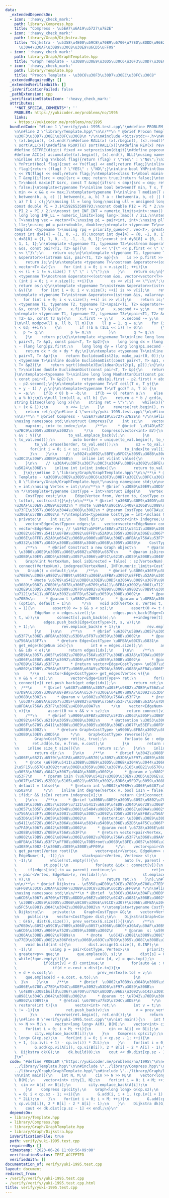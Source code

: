 ```yaml
---
data:
  _extendedDependsOn:
  - icon: ':heavy_check_mark:'
    path: library/Compress.hpp
    title: "Compress - \u5EA7\u6A19\u5727\u7E2E"
  - icon: ':heavy_check_mark:'
    path: library/Graph/Dijkstra.hpp
    title: "Dijkstra - \u5358\u4E00\u59CB\u70B9\u6700\u77ED\u8DDD\u96E2\uFF08\u30C0\
      \u30A4\u30AF\u30B9\u30C8\u30E9\u6CD5\uFF09"
  - icon: ':heavy_check_mark:'
    path: library/Graph/GraphTemplate.hpp
    title: "Graph Template - \u30B0\u30E9\u30D5\u30C6\u30F3\u30D7\u30EC\u30FC\u30C8"
  - icon: ':heavy_check_mark:'
    path: library/Template.hpp
    title: "Procon Template - \u30C6\u30F3\u30D7\u30EC\u30FC\u30C8"
  _extendedRequiredBy: []
  _extendedVerifiedWith: []
  _isVerificationFailed: false
  _pathExtension: cpp
  _verificationStatusIcon: ':heavy_check_mark:'
  attributes:
    '*NOT_SPECIAL_COMMENTS*': ''
    PROBLEM: https://yukicoder.me/problems/no/1995
    links:
    - https://yukicoder.me/problems/no/1995
  bundledCode: "#line 1 \"verify/yuki-1995.test.cpp\"\n#define PROBLEM \"https://yukicoder.me/problems/no/1995\"\
    \n\n#line 2 \"library/Template.hpp\"\n\n/**\n * @brief Procon Template - \u30C6\
    \u30F3\u30D7\u30EC\u30FC\u30C8\n */\n\n#include <bits/stdc++.h>\n#define ALL(x)\
    \ (x).begin(), (x).end()\n#define RALL(x) (x).rbegin(), (x).rend()\n#define SORT(x)\
    \ sort(ALL(x))\n#define RSORT(x) sort(RALL(x))\n#define REV(x) reverse(ALL(x))\n\
    #define SETPRE(digit) fixed << setprecision(digit)\n#define popcount(x) __builtin_popcount(x)\n\
    #define ACC(x) accumulate((x).begin(), (x).end(), 0LL)\nusing namespace std;\n\
    \ninline string Yn(bool flag){return (flag) ? \"Yes\" : \"No\";}\ninline bool\
    \ YnPrint(bool flag){cout << Yn(flag) << endl;return flag;}\ninline string YN(bool\
    \ flag){return (flag) ? \"YES\" : \"NO\";}\ninline bool YNPrint(bool flag){cout\
    \ << YN(flag) << endl;return flag;}\ntemplate<class T>\nbool minin(T &src, const\
    \ T &cmp){if(src > cmp){src = cmp; return true;}return false;}\ntemplate<class\
    \ T>\nbool maxin(T &src, const T &cmp){if(src < cmp){src = cmp; return true;}return\
    \ false;}\ntemplate<typename T>\ninline bool between(T min, T x, T max){return\
    \ min <= x && x <= max;}\ntemplate<typename T>\ninline T median(T a, T b, T c){return\
    \ between(b, a, c) || between(c, a, b) ? a : (between(a, b, c) || between(c, b,\
    \ a) ? b : c);}\n\nusing ll = long long;\nusing ull = unsigned long long;\n\n\
    const double PI = 3.141592653589793;\nconst double PI2 = PI * 2;\nconst double\
    \ PI_2 = PI / 2;\n\nconst int INF_INT = numeric_limits<int>::max() / 2;\nconst\
    \ long long INF_LL = numeric_limits<long long>::max() / 2LL;\n\ntemplate <typename\
    \ T>\nusing vec = vector<T>;\nusing pi = pair<int, int>;\nusing pll = pair<ll,\
    \ ll>;\nusing pd = pair<double, double>;\ntemplate <typename T>\nusing pq = priority_queue<T>;\n\
    template <typename T>\nusing rpq = priority_queue<T, vec<T>, greater<T>>;\n\n\
    const int dx4[4] = {1, 0, -1, 0};\nconst int dy4[4] = {0, -1, 0, 1};\nconst int\
    \ dx8[8] = {1, 1, 0, -1, -1, -1, 0, 1};\nconst int dy8[8] = {0, -1, -1, -1, 0,\
    \ 1, 1, 1};\n\ntemplate <typename T1, typename T2>\nostream &operator<<(ostream\
    \ &os, const pair<T1, T2> &p){\n    os << \"{\" << p.first << \" \" << p.second\
    \ << \"}\";\n    return os;\n}\n\ntemplate <typename T1, typename T2>\nistream\
    \ &operator>>(istream &is, pair<T1, T2> &p){\n    is >> p.first >> p.second;\n\
    \    return is;\n}\n\ntemplate <typename T>\nostream &operator<<(ostream &os,\
    \ vector<T> &v){\n    for (int i = 0; i < v.size(); ++i){\n        os << v[i]\
    \ << (i + 1 != v.size() ? \" \" : \"\");\n    }\n    return os;\n}\n\ntemplate\
    \ <typename T>\nostream &operator<<(ostream &os, vector<vector<T>> &v){\n    for\
    \ (int i = 0; i < v.size(); ++i){\n        os << v[i] << \"\\n\";\n    }\n   \
    \ return os;\n}\n\ntemplate <typename T>\nistream &operator>>(istream &is, vector<T>\
    \ &v){\n    for (int i = 0; i < v.size(); ++i) is >> v[i];\n    return is;\n}\n\
    \ntemplate <typename T>\nistream &operator>>(istream &is, valarray<T> &v){\n \
    \   for (int i = 0; i < v.size(); ++i) is >> v[i];\n    return is;\n}\n\ntemplate\
    \ <typename T1, typename T2, typename T3>\npair<T1, T2> &operator+=(pair<T1, T2>\
    \ &x, const T3 &y){\n    x.first += y;\n    x.second += y;\n    return x;\n}\n\
    \ntemplate <typename T1, typename T2, typename T3>\npair<T1, T2> &operator-=(pair<T1,\
    \ T2> &x, const T3 &y){\n    x.first -= y;\n    x.second -= y;\n    return x;\n\
    }\n\nll modpow(ll a, ll b, ll m){\n    ll p = 1, q = a;\n    for (int i = 0; i\
    \ < 63; ++i)\n    {\n        if ((b & (1LL << i)) != 0)\n        {\n         \
    \   p *= q;\n            p %= m;\n        }\n        q *= q;\n        q %= m;\n\
    \    }\n    return p;\n}\n\ntemplate <typename T>\ninline long long EuclideanDist2(const\
    \ pair<T, T> &p1, const pair<T, T> &p2){\n    long long dx = (long long)p1.first\
    \ - (long long)p2.first;\n    long long dy = (long long)p1.second - (long long)p2.second;\n\
    \    return dx * dx + dy * dy;\n}\n\ntemplate <typename T>\ninline long long EuclideanDist2(const\
    \ pair<T, T> &p){\n    return EuclideanDist2(p, make_pair(0, 0));\n}\n\ntemplate\
    \ <typename T>\ninline double EuclideanDist(const pair<T, T> &p1, const pair<T,\
    \ T> &p2){\n    return sqrt((double)EuclideanDist2(p1, p2));\n}\n\ntemplate <typename\
    \ T>\ninline double EuclideanDist(const pair<T, T> &p){\n    return sqrt((double)EuclideanDist2(p));\n\
    }\n\ntemplate<typename T>\ninline long long ManhattanDist(const pair<T, T> &p1,\
    \ const pair<T, T> &p2){\n    return abs(p1.first - p2.first) + abs(p1.second\
    \ - p2.second);\n}\n\ntemplate <typename T>\nT ceil(T x, T y){\n    return (x\
    \ + y - 1) / y;\n}\n\ntemplate<typename T>\nT gcd(T a, T b) {\n    if(a < 0) a\
    \ = -a;\n    if(b < 0) b = -b;\n    if(b == 0) return a;\n    else return gcd(b,\
    \ a % b);\n}\n\null lcm(ull a, ull b) {\n    return a * b / gcd(a, b);\n}\n\n\
    string bitseq(long long x){\n    string ret = \"\";\n    while(x){\n        ret.push_back('0'\
    \ + (x & 1));\n        x <<= 1;\n    }\n    reverse(ret.begin(), ret.end());\n\
    \    return ret;\n}\n#line 4 \"verify/yuki-1995.test.cpp\"\n\n#line 2 \"library/Compress.hpp\"\
    \n\n/**\n * @brief Compress - \u5EA7\u6A19\u5727\u7E2E\n */\n\n#line 10 \"library/Compress.hpp\"\
    \nusing namespace std;\n\nstruct Compress{\n    int sz;\n    vector<int> to_val;\n\
    \    map<int, int> to_index;\n\n    /**\n     * @brief  \u914D\u5217V\u3067\u69CB\
    \u7BC9\u3059\u308B\u3002\n     */\n    Compress(vector<int> &V){\n        for(auto\
    \ &v : V){\n            to_val.emplace_back(v);\n        }\n        sort(to_val.begin(),\
    \ to_val.end());\n        auto border = unique(to_val.begin(), to_val.end());\n\
    \        to_val.erase(border, to_val.end());\n        sz = to_val.size();\n  \
    \      for(int i = 0; i < sz; ++i){\n            to_index[to_val[i]] = i;\n  \
    \      }\n    }\n\n    // \u5024\u3092\u5BFE\u5FDC\u3059\u308B\u30A4\u30F3\u30C7\
    \u30C3\u30AF\u30B9\u306B\n    inline int vi(int value){\n        return to_index[value];\n\
    \    }\n\n    // \u30A4\u30F3\u30C7\u30C3\u30AF\u30B9\u3092\u5BFE\u5FDC\u3059\u308B\
    \u5024\u306B\n    inline int iv(int index){\n        return to_val[index];\n \
    \   }\n};\n#line 2 \"library/Graph/GraphTemplate.hpp\"\n\n/**\n * @brief Graph\
    \ Template - \u30B0\u30E9\u30D5\u30C6\u30F3\u30D7\u30EC\u30FC\u30C8\n */\n\n#line\
    \ 8 \"library/Graph/GraphTemplate.hpp\"\nusing namespace std;\n\nusing EdgeNum\
    \ = int;\nusing Vertex = int;\n\n/**\n * @brief \u30B0\u30E9\u30D5\u306E\u8FBA\
    \n */\ntemplate<typename CostType = int>\nstruct Edge{\n    Vertex from, to;\n\
    \    CostType cost;\n\n    Edge(Vertex from, Vertex to, CostType cost) : from(from),\
    \ to(to), cost(cost){}\n};\n\n/**\n * @brief \u30B0\u30E9\u30D5\u3092\u8868\u3059\
    \u30AF\u30E9\u30B9\u3002\n * @note \u8FBA\u96C6\u5408\u306B\u3088\u3063\u3066\u5B9F\
    \u73FE\u3057\u3066\u3044\u308B\u3002\n * @tparam CostType \u8FBA\u306E\u91CD\u307F\
    \u306E\u578B\u3002\n */\ntemplate<typename CostType = int>\nclass Graph{\n   \
    \ private:\n    int sz;\n    bool dir;\n    vector<int> indegree;\n\n    public:\n\
    \    vector<Edge<CostType>> edges;\n    vector<vector<EdgeNum>> connect;\n   \
    \ vector<EdgeNum> rev; // \u5F62\u5F0F\u4E0A\u7121\u5411\u30B0\u30E9\u30D5\u3067\
    \u3082\u6709\u5411\u8FBA\u3092\u8FFD\u52A0\u3059\u308B\u306E\u3067\u3001\u8FBA\
    \u306E\u8FFD\u52A0\u6642\u306B\u9006\u8FBA\u306E\u8FBA\u756A\u53F7\u3092\u8A18\
    \u9332\u3067\u304D\u308B\u3088\u3046\u306B\u3059\u308B\n    CostType INF;\n\n\
    \    /**\n     * @brief Construct a new Graph object\n     * @param VertexNum\
    \ \u30B0\u30E9\u30D5\u306E\u9802\u70B9\u6570\n     * @param isDirected \u6709\u5411\
    \u30B0\u30E9\u30D5\u3068\u3057\u3066\u4F5C\u6210\u3059\u308B\u304B\n     */\n\
    \    Graph(int VertexNum, bool isDirected = false) : sz(VertexNum), dir(isDirected),\
    \ connect(VertexNum), indegree(VertexNum), INF(numeric_limits<CostType>::max()){}\n\
    \n    Graph() = default;\n\n    /**\n     * @brief \u30B0\u30E9\u30D5\u306B\u9802\
    \u70B9s\u3068\u9802\u70B9t\u9593\u306E\u8FBA\u3092\u8FFD\u52A0\u3059\u308B\u3002\
    \n     * @note \u6709\u5411\u30B0\u30E9\u30D5\u306A\u3089\u3070\u9802\u70B9s\u304B\
    \u3089\u9802\u70B9t\u3078\u306E\u6709\u5411\u8FBA\u3092\u3001\u7121\u5411\u30B0\
    \u30E9\u30D5\u306A\u3089\u3070\u9802\u70B9s\u3068\u9802\u70B9t\u3092\u7D50\u3076\
    \u7121\u5411\u8FBA\u3092\u8FFD\u52A0\u3059\u308B\u3002\n     * @param s \u9802\
    \u70B9s\n     * @param t \u9802\u70B9t\n     * @param w \u8FBA\u306E\u91CD\u307F\
    \ (option, default = 1)\n     */\n    void add(Vertex s, Vertex t, CostType w\
    \ = 1){\n        assert(0 <= s && s < sz);\n        assert(0 <= t && t < sz);\n\
    \        EdgeNum e = edges.size();\n        edges.push_back(Edge<CostType>(s,\
    \ t, w));\n        connect[s].push_back(e);\n        ++indegree[t];\n        if(!dir){\n\
    \            edges.push_back(Edge<CostType>(t, s, w));\n            connect[t].push_back(e\
    \ + 1);\n            rev.emplace_back(e + 1);\n            rev.emplace_back(e);\n\
    \        }\n    }\n\n    /**\n     * @brief \u6307\u5B9A\u3057\u305F\u8FBA\u756A\
    \u53F7\u306E\u8FBA\u3092\u53D6\u5F97\u3059\u308B\u3002\n     * @param idx \u8FBA\
    \u756A\u53F7\n     * @return Edge<CostType> \u8FBA\u60C5\u5831\n     */\n    Edge<CostType>\
    \ get_edge(EdgeNum idx){\n        int e = edges.size();\n        assert(0 <= idx\
    \ && idx < e);\n        return edges[idx];\n    }\n\n    /**\n     * @brief \u6307\
    \u5B9A\u3057\u305F\u9802\u70B9\u756A\u53F7\u306B\u63A5\u7D9A\u3059\u308B\u8FBA\
    \u306E\u4E00\u89A7\u3092\u53D6\u5F97\u3059\u308B\u3002\n     * @param v \u9802\
    \u70B9\u756A\u53F7\n     * @return vector<Edge<CostType>> \u6307\u5B9A\u3057\u305F\
    \u9802\u70B9\u756A\u53F7\u306B\u63A5\u7D9A\u3059\u308B\u8FBA\u306E\u4E00\u89A7\
    \n     */\n    vector<Edge<CostType>> get_edges(Vertex v){\n        assert(0 <=\
    \ v && v < sz);\n        vector<Edge<CostType>> ret;\n        for(auto &idx :\
    \ connect[v]) ret.push_back(get_edge(idx));\n        return ret;\n    }\n\n  \
    \  /**\n     * @brief \u6307\u5B9A\u3057\u305F\u9802\u70B9\u756A\u53F7\u306B\u63A5\
    \u7D9A\u3059\u308B\u8FBA\u756A\u53F7\u306E\u4E00\u89A7\u3092\u53D6\u5F97\u3059\
    \u308B\u3002\n     * @param v \u9802\u70B9\u756A\u53F7\n     * @return vector<EdgeNum>\
    \ \u6307\u5B9A\u3057\u305F\u9802\u70B9\u756A\u53F7\u306B\u63A5\u7D9A\u3059\u308B\
    \u8FBA\u756A\u53F7\u306E\u4E00\u89A7\n     */\n    vector<EdgeNum> get_list(Vertex\
    \ v){\n        assert(0 <= v && v < sz);\n        return connect[v];\n    }\n\n\
    \    /**\n     * @brief \u9006\u8FBA\u3092\u5F35\u3063\u305F\u30B0\u30E9\u30D5\
    \u3092\u4F5C\u6210\u3059\u308B\u3002\n     * @attention \u3053\u306E\u64CD\u4F5C\
    \u306F\u6709\u5411\u30B0\u30E9\u30D5\u306B\u306E\u307F\u53EF\u80FD\u3067\u3042\
    \u308B\u3002\n     * @return Graph<CostType> \u9006\u8FBA\u3092\u5F35\u3063\u305F\
    \u30B0\u30E9\u30D5\n     */\n    Graph<CostType> reverse(){\n        assert(dir);\n\
    \        Graph<CostType> ret(sz, true);\n        for(auto &e : edges){\n     \
    \       ret.add(e.to, e.from, e.cost);\n        }\n        return ret;\n    }\n\
    \n    inline size_t size(){\n        return sz;\n    }\n\n    inline bool directed(){\n\
    \        return dir;\n    }\n\n    /**\n     * @brief \u3042\u308B\u9802\u70B9\
    \u306E\u6B21\u6570(\u51FA\u6B21\u6570)\u3092\u53D6\u5F97\u3059\u308B\u3002\n \
    \    * @note \u6709\u5411\u30B0\u30E9\u30D5\u306B\u304A\u3044\u3066\u3001\u7B2C\
    2\u5F15\u6570\u3092true\u306B\u3059\u308C\u3070\u5165\u6B21\u6570\u3092\u5F97\u308B\
    \u3053\u3068\u304C\u3067\u304D\u308B\u3002\n     * @param v \u9802\u70B9\u756A\
    \u53F7\n     * @param isIn (\u6709\u5411\u30B0\u30E9\u30D5\u306E\u3068\u304D\u306E\
    \u307F\u6709\u52B9)\u5165\u6B21\u6570\u3092\u53D6\u5F97\u3059\u308B\u304B (option,\
    \ default = false)\n     * @return int \u9802\u70B9v\u306E\u6307\u5B9A\u3057\u305F\
    \u5024\n     */\n    inline int degree(Vertex v, bool isIn = false){\n       \
    \ if(dir && isIn) return indegree[v];\n        return (int)connect[v].size();\n\
    \    }\n\n    /**\n     * @brief \u30B0\u30E9\u30D5\u3092\u9802\u70B9root\u3092\
    \u6839\u3068\u3057\u305F\u7121\u5411\u6839\u4ED8\u304D\u6728\u3068\u307F\u306A\
    \u3057\u305F\u3068\u304D\u3001\u5404\u9802\u70B9\u306E\u89AA\u9802\u70B9\u306E\
    \u756A\u53F7\u3068\u3001\u305D\u308C\u3092\u7D50\u3076\u8FBA\u756A\u53F7\u3092\
    \u53D6\u5F97\u3059\u308B\u3002\n     * @attention \u30B0\u30E9\u30D5\u304C\u7121\
    \u5411\u6728\u3067\u306A\u3044\u5834\u5408\u306E\u52D5\u4F5C\u306F\u672A\u5B9A\
    \u7FA9\u3067\u3042\u308B\u3002\n     * @param root \u6728\u306E\u6839\u3068\u3059\
    \u308B\u9802\u70B9\u756A\u53F7\n     * @return vector<pair<Vertex, EdgeNum>> \u5404\
    \u9802\u70B9\u306E\u89AA\u306E\u9802\u70B9\u756A\u53F7\u3068\u89AA\u3078\u306E\
    \u8FBA\u756A\u53F7\uFF08\u9802\u70B9root\u306B\u5BFE\u3057\u3066\u306F\u3069\u3061\
    \u3089\u3082-1\u3068\u3059\u308B\uFF09\n     */\n    vector<pair<Vertex, EdgeNum>>\
    \ get_parent(Vertex root){\n        vector<pair<Vertex, EdgeNum>> ret(sz, pair<Vertex,\
    \ EdgeNum>(-1, -1));\n        stack<pair<Vertex, Vertex>> st;\n        st.emplace(root,\
    \ -1);\n        while(!st.empty()){\n            auto [v, parent] = st.top();\n\
    \            st.pop();\n            for(auto &idx : connect[v]){\n           \
    \     if(edges[idx].to == parent) continue;\n                ret[edges[idx].to]\
    \ = pair<Vertex, EdgeNum>(v, rev[idx]);\n                st.emplace(edges[idx].to,\
    \ v);\n            }\n        }\n        return ret;\n    }\n};\n#line 2 \"library/Graph/Dijkstra.hpp\"\
    \n\n/**\n * @brief Dijkstra - \u5358\u4E00\u59CB\u70B9\u6700\u77ED\u8DDD\u96E2\
    \uFF08\u30C0\u30A4\u30AF\u30B9\u30C8\u30E9\u6CD5\uFF09\n */\n\n#line 9 \"library/Graph/Dijkstra.hpp\"\
    \nusing namespace std;\n\n/**\n * @brief  \u30C0\u30A4\u30AF\u30B9\u30C8\u30E9\
    \u6CD5\u3067\u6700\u77ED\u8DDD\u96E2\u3092\u6C42\u3081\u308B\u3002\n * @attention\
    \ \u30B0\u30E9\u30D5\u306B\u8CA0\u306E\u91CD\u307F\u306E\u8FBA\u304C\u306A\u3044\
    \u5FC5\u8981\u304C\u3042\u308B\u3002\n */\ntemplate<typename CostType>\nstruct\
    \ Dijkstra{\n    private:\n    Graph<CostType> &G;\n    vector<Vertex> prev_vertex;\n\
    \n    public:\n    vector<CostType> dist;\n\n    Dijkstra(Graph<CostType> &G)\
    \ : G(G), dist(G.size()), prev_vertex(G.size()){}\n\n    /**\n     * @brief  \u9802\
    \u70B9s\u3092\u59CB\u70B9\u3068\u3057\u3066\u30C0\u30A4\u30AF\u30B9\u30C8\u30E9\
    \u6CD5\u3092\u9069\u7528\u3059\u308B\u3002\n     * @param  s: \u59CB\u70B9\u3068\
    \u306A\u308B\u9802\u70B9s\n     * @note   \u6C42\u3081\u3089\u308C\u305F\u6700\
    \u77ED\u8DDD\u96E2\u306Fdist\u306B\u683C\u7D0D\u3055\u308C\u308B\u3002\n     */\n\
    \    void build(int s){\n        dist.assign(G.size(), G.INF);\n        prev_vertex.assign(G.size(),\
    \ -1);\n        using p = pair<CostType, Vertex>;\n        priority_queue<p, vector<p>,\
    \ greater<p>> que;\n        que.emplace(0, s);\n        dist[s] = 0;\n       \
    \ while(!que.empty()){\n            auto [d, v] = que.top();\n            que.pop();\n\
    \            if(dist[v] < d) continue;\n            for(auto &e : G.get_edges(v)){\n\
    \                if(d + e.cost < dist[e.to]){\n                    dist[e.to]\
    \ = d + e.cost;\n                    prev_vertex[e.to] = v;\n                \
    \    que.emplace(d + e.cost, e.to);\n                }\n            }\n      \
    \  }\n    }\n\n    /**\n     * @brief  \u9802\u70B9s\u304B\u3089\u9802\u70B9t\u3078\
    \u306E\u6700\u77ED\u7D4C\u8DEF\u3092\u53D6\u5F97\u3059\u308B\n     * @attention\
    \ \u4E88\u3081build\u3067\u6700\u77ED\u8DDD\u96E2\u3092\u6C42\u3081\u308B\u5FC5\
    \u8981\u304C\u3042\u308B\u3002\n     * @param  t: \u7D42\u70B9\u3068\u306A\u308B\
    \u9802\u70B9t\n     * @retval \u6700\u77ED\u7D4C\u8DEF\n     */\n    vector<int>\
    \ restore(int t){\n        vector<int> ret;\n        int v = t;\n        while(v\
    \ != -1){\n            ret.push_back(v);\n            v = prev_vertex[v];\n  \
    \      }\n        reverse(ret.begin(), ret.end());\n        return ret;\n    }\n\
    };\n#line 8 \"verify/yuki-1995.test.cpp\"\n\nint main(){\n    int N, M;\n    cin\
    \ >> N >> M;\n    vector<long long> A(M), B(M);\n    vector<int> city{1, N};\n\
    \    for(int i = 0; i < M; ++i){\n        cin >> A[i] >> B[i];\n        city.emplace_back(A[i]);\n\
    \        city.emplace_back(B[i]);\n    }\n    Compress cp(city);\n    Graph<long\
    \ long> G(cp.sz);\n    for(int i = 0; i < cp.sz - 1; ++i){\n        G.add(i, i\
    \ + 1, (cp.iv(i + 1) - cp.iv(i)) * 2LL);\n    }\n    for(int i = 0; i < M; ++i){\n\
    \        G.add(cp.vi(A[i]), cp.vi(B[i]), 2 * B[i] - 2 * A[i] - 1);\n    }\n  \
    \  Dijkstra dk(G);\n    dk.build(0);\n    cout << dk.dist[cp.sz - 1] << endl;\n\
    }\n"
  code: "#define PROBLEM \"https://yukicoder.me/problems/no/1995\"\n\n#include \"\
    ../library/Template.hpp\"\n\n#include \"../library/Compress.hpp\"\n#include \"\
    ../library/Graph/GraphTemplate.hpp\"\n#include \"../library/Graph/Dijkstra.hpp\"\
    \n\nint main(){\n    int N, M;\n    cin >> N >> M;\n    vector<long long> A(M),\
    \ B(M);\n    vector<int> city{1, N};\n    for(int i = 0; i < M; ++i){\n      \
    \  cin >> A[i] >> B[i];\n        city.emplace_back(A[i]);\n        city.emplace_back(B[i]);\n\
    \    }\n    Compress cp(city);\n    Graph<long long> G(cp.sz);\n    for(int i\
    \ = 0; i < cp.sz - 1; ++i){\n        G.add(i, i + 1, (cp.iv(i + 1) - cp.iv(i))\
    \ * 2LL);\n    }\n    for(int i = 0; i < M; ++i){\n        G.add(cp.vi(A[i]),\
    \ cp.vi(B[i]), 2 * B[i] - 2 * A[i] - 1);\n    }\n    Dijkstra dk(G);\n    dk.build(0);\n\
    \    cout << dk.dist[cp.sz - 1] << endl;\n}\n"
  dependsOn:
  - library/Template.hpp
  - library/Compress.hpp
  - library/Graph/GraphTemplate.hpp
  - library/Graph/Dijkstra.hpp
  isVerificationFile: true
  path: verify/yuki-1995.test.cpp
  requiredBy: []
  timestamp: '2023-06-26 11:08:56+09:00'
  verificationStatus: TEST_ACCEPTED
  verifiedWith: []
documentation_of: verify/yuki-1995.test.cpp
layout: document
redirect_from:
- /verify/verify/yuki-1995.test.cpp
- /verify/verify/yuki-1995.test.cpp.html
title: verify/yuki-1995.test.cpp
---
```

